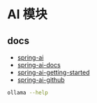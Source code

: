 # AI 模块

## docs

- [spring-ai](https://spring.io/projects/spring-ai)
- [spring-ai-docs](https://docs.spring.io/spring-ai/reference/index.html)
- [spring-ai-getting-started](https://docs.spring.io/spring-ai/reference/getting-started.html)
- [spring-ai-github](https://github.com/spring-projects/spring-ai)

```bash
ollama --help
```
